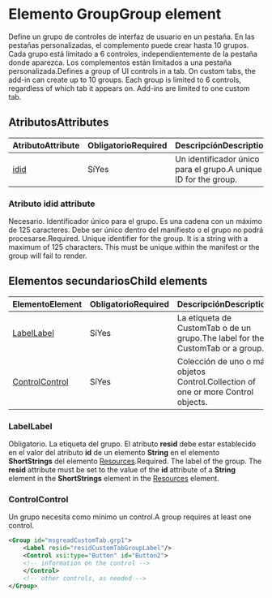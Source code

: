 # <a name="group-element"></a><span data-ttu-id="5f75b-101">Elemento Group</span><span class="sxs-lookup"><span data-stu-id="5f75b-101">Group element</span></span>

<span data-ttu-id="5f75b-p101">Define un grupo de controles de interfaz de usuario en un pestaña.  En las pestañas personalizadas, el complemento puede crear hasta 10 grupos. Cada grupo está limitado a 6 controles, independientemente de la pestaña donde aparezca. Los complementos están limitados a una pestaña personalizada.</span><span class="sxs-lookup"><span data-stu-id="5f75b-p101">Defines a group of UI controls in a tab.  On custom tabs, the add-in can create up to 10 groups. Each group is limited to 6 controls, regardless of which tab it appears on. Add-ins are limited to one custom tab.</span></span>

## <a name="attributes"></a><span data-ttu-id="5f75b-105">Atributos</span><span class="sxs-lookup"><span data-stu-id="5f75b-105">Attributes</span></span>

|  <span data-ttu-id="5f75b-106">Atributo</span><span class="sxs-lookup"><span data-stu-id="5f75b-106">Attribute</span></span>  |  <span data-ttu-id="5f75b-107">Obligatorio</span><span class="sxs-lookup"><span data-stu-id="5f75b-107">Required</span></span>  |  <span data-ttu-id="5f75b-108">Descripción</span><span class="sxs-lookup"><span data-stu-id="5f75b-108">Description</span></span>  |
|:-----|:-----|:-----|
|  [<span data-ttu-id="5f75b-109">id</span><span class="sxs-lookup"><span data-stu-id="5f75b-109">id</span></span>](#id-attribute)  |  <span data-ttu-id="5f75b-110">Sí</span><span class="sxs-lookup"><span data-stu-id="5f75b-110">Yes</span></span>  | <span data-ttu-id="5f75b-111">Un identificador único para el grupo.</span><span class="sxs-lookup"><span data-stu-id="5f75b-111">A unique ID for the group.</span></span>|

### <a name="id-attribute"></a><span data-ttu-id="5f75b-112">Atributo id</span><span class="sxs-lookup"><span data-stu-id="5f75b-112">id attribute</span></span>

<span data-ttu-id="5f75b-p102">Necesario. Identificador único para el grupo. Es una cadena con un máximo de 125 caracteres. Debe ser único dentro del manifiesto o el grupo no podrá procesarse.</span><span class="sxs-lookup"><span data-stu-id="5f75b-p102">Required. Unique identifier for the group. It is a string with a maximum of 125 characters. This must be unique within the manifest or the group will fail to render.</span></span>

## <a name="child-elements"></a><span data-ttu-id="5f75b-117">Elementos secundarios</span><span class="sxs-lookup"><span data-stu-id="5f75b-117">Child elements</span></span>
|  <span data-ttu-id="5f75b-118">Elemento</span><span class="sxs-lookup"><span data-stu-id="5f75b-118">Element</span></span> |  <span data-ttu-id="5f75b-119">Obligatorio</span><span class="sxs-lookup"><span data-stu-id="5f75b-119">Required</span></span>  |  <span data-ttu-id="5f75b-120">Descripción</span><span class="sxs-lookup"><span data-stu-id="5f75b-120">Description</span></span>  |
|:-----|:-----|:-----|
|  [<span data-ttu-id="5f75b-121">Label</span><span class="sxs-lookup"><span data-stu-id="5f75b-121">Label</span></span>](#label)      | <span data-ttu-id="5f75b-122">Sí</span><span class="sxs-lookup"><span data-stu-id="5f75b-122">Yes</span></span> |  <span data-ttu-id="5f75b-123">La etiqueta de CustomTab o de un grupo.</span><span class="sxs-lookup"><span data-stu-id="5f75b-123">The label for the CustomTab or a group.</span></span>  |
|  [<span data-ttu-id="5f75b-124">Control</span><span class="sxs-lookup"><span data-stu-id="5f75b-124">Control</span></span>](#control)    | <span data-ttu-id="5f75b-125">Sí</span><span class="sxs-lookup"><span data-stu-id="5f75b-125">Yes</span></span> |  <span data-ttu-id="5f75b-126">Colección de uno o más objetos Control.</span><span class="sxs-lookup"><span data-stu-id="5f75b-126">Collection of one or more Control objects.</span></span>  |

### <a name="label"></a><span data-ttu-id="5f75b-127">Label</span><span class="sxs-lookup"><span data-stu-id="5f75b-127">Label</span></span> 

<span data-ttu-id="5f75b-p103">Obligatorio. La etiqueta del grupo. El atributo  **resid** debe estar establecido en el valor del atributo **id** de un elemento **String** en el elemento **ShortStrings** del elemento [Resources](resources.md).</span><span class="sxs-lookup"><span data-stu-id="5f75b-p103">Required. The label of the group. The  **resid** attribute must be set to the value of the **id** attribute of a **String** element in the **ShortStrings** element in the [Resources](resources.md) element.</span></span>

### <a name="control"></a><span data-ttu-id="5f75b-131">Control</span><span class="sxs-lookup"><span data-stu-id="5f75b-131">Control</span></span>
<span data-ttu-id="5f75b-132">Un grupo necesita como mínimo un control.</span><span class="sxs-lookup"><span data-stu-id="5f75b-132">A group requires at least one control.</span></span>

```xml
<Group id="msgreadCustomTab.grp1">
    <Label resid="residCustomTabGroupLabel"/>
    <Control xsi:type="Button" id="Button2">
    <!-- information on the control -->
    </Control>
    <!-- other controls, as needed -->
</Group>
```